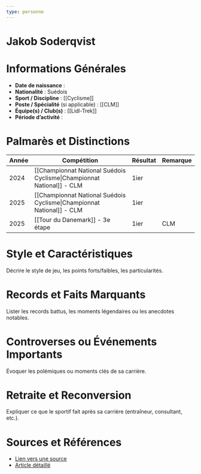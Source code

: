 ```yaml
---
type: personne
---
```


# Jakob Soderqvist

# Informations Générales
- **Date de naissance** :  
- **Nationalité** :  Suédois
- **Sport / Discipline** :  [[Cyclisme]]
- **Poste / Spécialité** (si applicable) :  [[CLM]]
- **Équipe(s) / Club(s)** :  [[Lidl-Trek]]
- **Période d’activité** :  

# Palmarès et Distinctions
| Année | Compétition                                                           | Résultat | Remarque |
| ----- | --------------------------------------------------------------------- | -------- | -------- |
| 2024  | [[Championnat National Suédois Cyclisme\|Championnat National]] - CLM | 1ier     |          |
| 2025  | [[Championnat National Suédois Cyclisme\|Championnat National]] - CLM | 1ier     |          |
| 2025  | [[Tour du Danemark]] - 3e étape                                       | 1ier     | CLM      |

# Style et Caractéristiques
Décrire le style de jeu, les points forts/faibles, les particularités.

# Records et Faits Marquants
Lister les records battus, les moments légendaires ou les anecdotes notables.

# Controverses ou Événements Importants
Évoquer les polémiques ou moments clés de sa carrière.

# Retraite et Reconversion
Expliquer ce que le sportif fait après sa carrière (entraîneur, consultant, etc.).

# Sources et Références
- [Lien vers une source](#)
- [Article détaillé](#)
